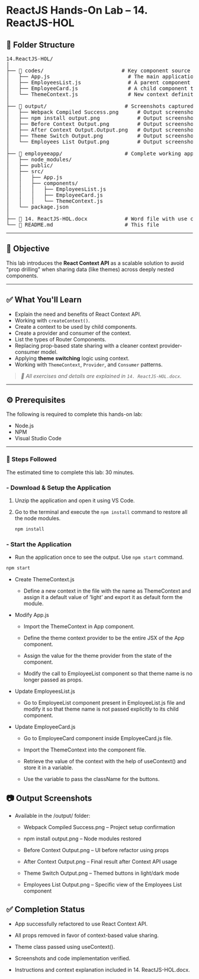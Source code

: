 # ReactJS Hands-On Lab – 14. ReactJS-HOL

## 📁 Folder Structure

<pre>14.ReactJS-HOL/
│
├── 📂 codes/                         # Key component source files before/after refactoring
│   ├── App.js                         # The main application component, where ThemeContext.Provider will be used.
│   ├── EmployeesList.js               # A parent component that previously passed theme via props, now updated to consume context implicitly.
│   ├── EmployeeCard.js                # A child component that will use useContext() to retrieve the theme directly from context.
│   └── ThemeContext.js                # New context definition file, where ThemeContext is created and exported.
│
├── 📂 output/                         # Screenshots captured during execution
│   ├── Webpack Compiled Success.png      # Output screenshot indicating successful webpack compilation
│   ├── npm install output.png            # Output screenshot showing the result of npm install
│   ├── Before Context Output.png         # Output screenshot showing UI before Context API refactor
│   ├── After Context Output.Output.png   # Output screenshot showing UI after Context API refactor
│   ├── Theme Switch Output.png           # Output screenshot demonstrating theme switching
│   └── Employees List Output.png         # Output screenshot of the Employees List component
│
├── 📂 employeeapp/                    # Complete working app using React Context API
│   ├── node_modules/
│   ├── public/
│   ├── src/
│   │   ├── App.js
│   │   ├── components/
│   │   │   ├── EmployeesList.js
│   │   │   ├── EmployeeCard.js
│   │   │   └── ThemeContext.js
│   └── package.json
│
├── 📄 14. ReactJS-HOL.docx            # Word file with use case and step-by-step tasks
└── 📄 README.md                       # This file</pre>


---

## 📌 Objective

This lab introduces the **React Context API** as a scalable solution to avoid "prop drilling" when sharing data (like themes) across deeply nested components. 

---

## ✅ What You'll Learn

* Explain the need and benefits of React Context API. 
* Working with `createContext()`. 
* Create a context to be used by child components.
* Create a provider and consumer of the context.
* List the types of Router Components.
* Replacing prop-based state sharing with a cleaner context provider-consumer model.
* Applying **theme switching** logic using context. 
* Working with `ThemeContext`, `Provider`, and `Consumer` patterns.

> *📝 All exercises and details are explained in `14. ReactJS-HOL.docx`.*

---

## ⚙️ Prerequisites

The following is required to complete this hands-on lab:
* Node.js
* NPM 
* Visual Studio Code

---

### 🚀 Steps Followed

The estimated time to complete this lab: 30 minutes. 

### - Download & Setup the Application

1.  Unzip the application and open it using VS Code.
2.  Go to the terminal and execute the `npm install` command to restore all the node modules. 

    ```bash
    npm install
    ``` 

### - Start the Application

- Run the application once to see the output. Use `npm start` command.

```bash
npm start
```
- Create ThemeContext.js 
    - Define a new context in the file with the name as ThemeContext and assign it a default value of ‘light’ and export it as default form the module. 

- Modify App.js 
    - Import the ThemeContext in App component. 

    - Define the theme context provider to be the entire JSX of the App component. 

    - Assign the value for the theme provider from the state of the component. 

    - Modify the call to EmployeeList component so that theme name is no longer passed as props. 

- Update EmployeesList.js 
    - Go to EmployeeList component present in EmployeeList.js file and modify it so that theme name is not passed explicitly to its child component. 

- Update EmployeeCard.js 
    - Go to EmployeeCard component inside EmployeeCard.js file. 

    - Import the ThemeContext into the component file. 

    - Retrieve the value of the context with the help of useContext() and store it in a variable. 

    - Use the variable to pass the className for the buttons. 

## 📷 Output Screenshots

- Available in the /output/ folder:

    - Webpack Compiled Success.png – Project setup confirmation

    - npm install output.png – Node modules restored

    - Before Context Output.png – UI before refactor using props

    - After Context Output.png – Final result after Context API usage

    - Theme Switch Output.png – Themed buttons in light/dark mode

    - Employees List Output.png – Specific view of the Employees List component

## ✅ Completion Status
- App successfully refactored to use React Context API.

- All props removed in favor of context-based value sharing.

- Theme class passed using useContext().

- Screenshots and code implementation verified.

- Instructions and context explanation included in 14. ReactJS-HOL.docx.
